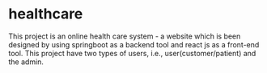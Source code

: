 # healthcare
This project is an online health care system - a website which is been designed by using springboot as a backend tool and react js as a front-end tool. This project have two types of users, i.e., user(customer/patient) and the admin.